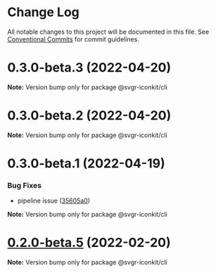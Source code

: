 # Change Log

All notable changes to this project will be documented in this file.
See [Conventional Commits](https://conventionalcommits.org) for commit guidelines.

# 0.3.0-beta.3 (2022-04-20)

**Note:** Version bump only for package @svgr-iconkit/cli





# 0.3.0-beta.2 (2022-04-20)

**Note:** Version bump only for package @svgr-iconkit/cli





# 0.3.0-beta.1 (2022-04-19)


### Bug Fixes

* pipeline issue ([35605a0](https://github.com/svgr-iconkit/svgr-iconkit/commit/35605a00d60b4ec4a944048c9e1e32718a448878))







**Note:** Version bump only for package @svgr-iconkit/cli





# [0.2.0-beta.5](https://github.com/svgr-iconkit/svgr-iconkit/compare/v0.2.0-beta.4...v0.2.0-beta.5) (2022-02-20)

**Note:** Version bump only for package @svgr-iconkit/cli
